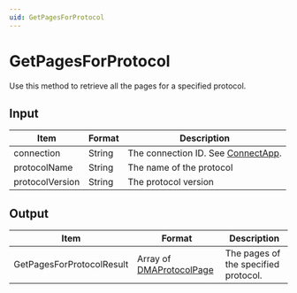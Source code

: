 ```yaml
---
uid: GetPagesForProtocol
---
```


# GetPagesForProtocol

Use this method to retrieve all the pages for a specified protocol.

## Input

| Item            | Format | Description                                           |
|-----------------|--------|-------------------------------------------------------|
| connection      | String | The connection ID. See [ConnectApp](xref:ConnectApp). |
| protocolName    | String | The name of the protocol                              |
| protocolVersion | String | The protocol version                                  |

## Output

| Item | Format | Description |
|--|--|--|
| GetPagesForProtocolResult | Array of [DMAProtocolPage](xref:DMAProtocolPage) | The pages of the specified protocol. |
